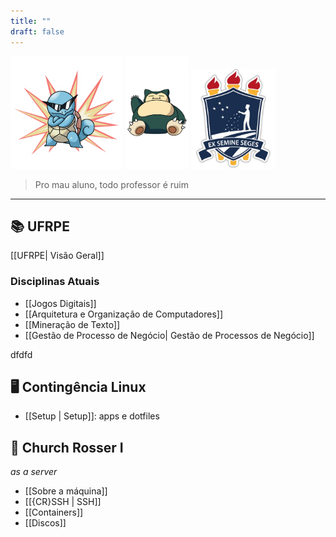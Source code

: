 ```yaml
---
title: ""
draft: false
---
```


<img src="./squirtle.png" height="180px" />
<img src="./snorlax.png" height="180px" />
<img src="./ufrpe-logo.png" height="160px" />


> Pro mau aluno, todo professor é ruim

---

## 📚 UFRPE

[[UFRPE| Visão Geral]]

### Disciplinas Atuais

- [[Jogos Digitais]]
- [[Arquitetura e Organização de Computadores]]
- [[Mineração de Texto]]
- [[Gestão de Processo de Negócio| Gestão de Processos de Negócio]]

dfdfd

## 🖥️ Contingência Linux

- [[Setup | Setup]]: apps e dotfiles

## 🧠 Church Rosser I

*as a server*

- [[Sobre a máquina]]
- [[{CR}SSH | SSH]]
- [[Containers]]
- [[Discos]]


